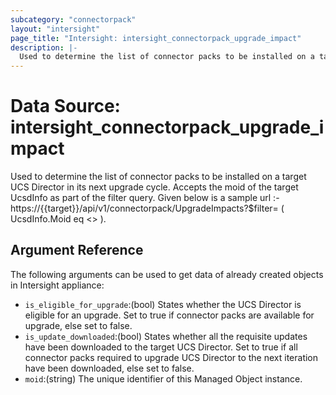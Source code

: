 ```yaml
---
subcategory: "connectorpack"
layout: "intersight"
page_title: "Intersight: intersight_connectorpack_upgrade_impact"
description: |-
  Used to determine the list of connector packs to be installed on a target UCS Director in its next upgrade cycle. Accepts the moid of the target UcsdInfo as part of the filter query. Given below is a sample url :- https://{{target}}/api/v1/connectorpack/UpgradeImpacts?$filter= ( UcsdInfo.Moid eq <<MoId>> ).
---
```


# Data Source: intersight_connectorpack_upgrade_impact
Used to determine the list of connector packs to be installed on a target UCS Director in its next upgrade cycle. Accepts the moid of the target UcsdInfo as part of the filter query. Given below is a sample url :- https://{{target}}/api/v1/connectorpack/UpgradeImpacts?$filter= ( UcsdInfo.Moid eq <<MoId>> ).
## Argument Reference
The following arguments can be used to get data of already created objects in Intersight appliance:
* `is_eligible_for_upgrade`:(bool) States whether the UCS Director is eligible for an upgrade. Set to true if connector packs are available for upgrade, else set to false. 
* `is_update_downloaded`:(bool) States whether all the requisite updates have been downloaded to the target UCS Director. Set to true if all connector packs required to upgrade UCS Director to the next iteration have been downloaded, else set to false. 
* `moid`:(string) The unique identifier of this Managed Object instance. 
